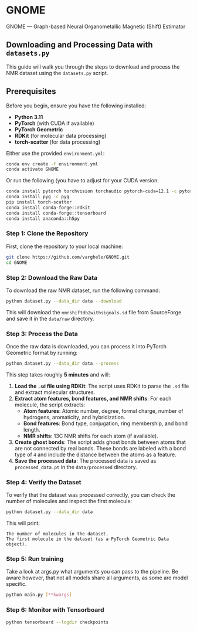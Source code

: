# GNOME
GNOME — Graph-based Neural Organometallic Magnetic (Shift) Estimator

## Downloading and Processing Data with `datasets.py`

This guide will walk you through the steps to download and process the NMR dataset using the `datasets.py` script.

## Prerequisites

Before you begin, ensure you have the following installed:

- **Python 3.11**
- **PyTorch** (with CUDA if available)
- **PyTorch Geometric**
- **RDKit** (for molecular data processing)
- **torch-scatter** (for data processing)

Either use the provided `environment.yml`: 

```bash
conda env create -f environment.yml
conda activate GNOME
```

Or run the following (you have to adjust for your CUDA version:

```bash
conda install pytorch torchvision torchaudio pytorch-cuda=12.1 -c pytorch -c nvidia
conda install pyg -c pyg
pip install torch-scatter
conda install conda-forge::rdkit
conda install conda-forge::tensorboard
conda install anaconda::h5py 
```
### Step 1: Clone the Repository
First, clone the repository to your local machine:
```bash
git clone https://github.com/varghele/GNOME.git
cd GNOME
```
### Step 2: Download the Raw Data
To download the raw NMR dataset, run the following command:
```bash
python dataset.py --data_dir data --download
```
This will download the `nmrshiftdb2withsignals.sd` file from SourceForge and save it in the `data/raw` directory.

### Step 3: Process the Data
Once the raw data is downloaded, you can process it into PyTorch Geometric format by running:
```bash
python dataset.py --data_dir data --process
```

This step takes roughly **5 minutes** and will:

1. **Load the `.sd` file using RDKit**: The script uses RDKit to parse the `.sd` file and extract molecular structures.
2. **Extract atom features, bond features, and NMR shifts**: For each molecule, the script extracts:
   - **Atom features**: Atomic number, degree, formal charge, number of hydrogens, aromaticity, and hybridization.
   - **Bond features**: Bond type, conjugation, ring membership, and bond length.
   - **NMR shifts**: 13C NMR shifts for each atom (if available).
3. **Create ghost bonds**: The script adds ghost bonds between atoms that are not connected by real bonds. These bonds are labeled with a bond type of `4` and include the distance between the atoms as a feature.
4. **Save the processed data**: The processed data is saved as `processed_data.pt` in the `data/processed` directory.

### Step 4: Verify the Dataset
To verify that the dataset was processed correctly, you can check the number of molecules and inspect the first molecule:
```bash
python dataset.py --data_dir data
```
This will print:

    The number of molecules in the dataset.
    The first molecule in the dataset (as a PyTorch Geometric Data object).

### Step 5: Run training
Take a look at args.py what arguments you can pass to the pipeline. Be aware however, that not all models share all arguments, as some are model specific.
```bash
python main.py [**kwargs]
```

### Step 6: Monitor with Tensorboard
```bash
python tensorboard --logdir checkpoints
```
